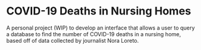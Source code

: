 # COVID-19 Deaths in Nursing Homes
A personal project (WIP) to develop an interface that allows a user to query a database to find the number of COVID-19 deaths in a nursing home, based off of data collected by journalist Nora Loreto.
